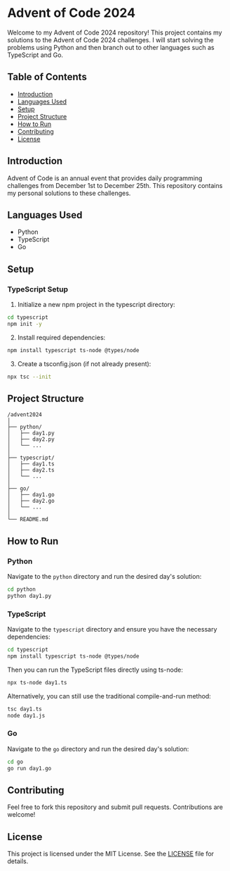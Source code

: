 # Advent of Code 2024

Welcome to my Advent of Code 2024 repository! This project contains my solutions to the Advent of Code 2024 challenges. I will start solving the problems using Python and then branch out to other languages such as TypeScript and Go.

## Table of Contents

- [Introduction](#introduction)
- [Languages Used](#languages-used)
- [Setup](#setup)
- [Project Structure](#project-structure)
- [How to Run](#how-to-run)
- [Contributing](#contributing)
- [License](#license)

## Introduction

Advent of Code is an annual event that provides daily programming challenges from December 1st to December 25th. This repository contains my personal solutions to these challenges.

## Languages Used

- Python
- TypeScript
- Go

## Setup

### TypeScript Setup
1. Initialize a new npm project in the typescript directory:
```sh
cd typescript
npm init -y
```

2. Install required dependencies:
```sh
npm install typescript ts-node @types/node
```

3. Create a tsconfig.json (if not already present):
```sh
npx tsc --init
```

## Project Structure

```
/advent2024
│
├── python/
│   ├── day1.py
│   ├── day2.py
│   └── ...
│
├── typescript/
│   ├── day1.ts
│   ├── day2.ts
│   └── ...
│
├── go/
│   ├── day1.go
│   ├── day2.go
│   └── ...
│
└── README.md
```

## How to Run

### Python

Navigate to the `python` directory and run the desired day's solution:

```sh
cd python
python day1.py
```

### TypeScript

Navigate to the `typescript` directory and ensure you have the necessary dependencies:

```sh
cd typescript
npm install typescript ts-node @types/node
```

Then you can run the TypeScript files directly using ts-node:

```sh
npx ts-node day1.ts
```

Alternatively, you can still use the traditional compile-and-run method:

```sh
tsc day1.ts
node day1.js
```

### Go

Navigate to the `go` directory and run the desired day's solution:

```sh
cd go
go run day1.go
```

## Contributing

Feel free to fork this repository and submit pull requests. Contributions are welcome!

## License

This project is licensed under the MIT License. See the [LICENSE](LICENSE) file for details.

